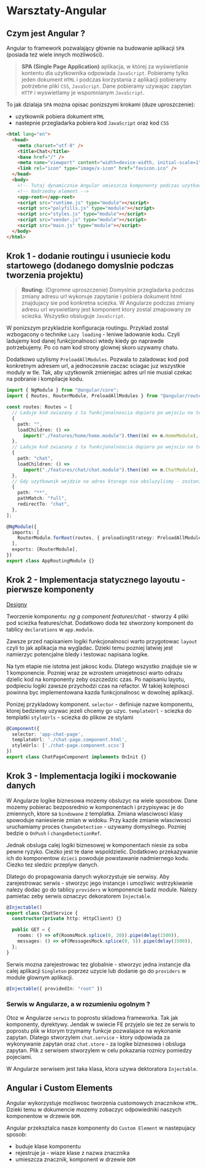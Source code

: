 # Warsztaty-Angular

## Czym jest Angular ?

Angular to framework pozwalający głównie na budowanie aplikacji `SPA` (posiada też wiele innych możliwości).

> **SPA (Single Page Application)** aplikacja, w której za wyświetlanie kontentu dla
> użytkownika odpowiada `JavaScript`. Pobieramy tylko jeden dokument `HTML` i podczas
> korzystania z aplikacji pobieramy potrzebne pliki `CSS`, `JavaScript`. Dane pobieramy
> uzywajac zapytan `HTTP` i wyswietlamy je wspomnianym `JavaScript`.

To jak dzialaja `SPA` mozna opisac ponizszymi krokami (duze uproszczenie):

- uzytkownik pobiera dokument `HTML`
- nastepnie przegladarka pobiera kod `JavaScript` oraz kod `CSS`

```html
<html lang="en">
  <head>
    <meta charset="utf-8" />
    <title>Chat</title>
    <base href="/" />
    <meta name="viewport" content="width=device-width, initial-scale=1" />
    <link rel="icon" type="image/x-icon" href="favicon.ico" />
  </head>
  <body>
    <!-- Tutaj dynamicznie Angular umieszcza komponenty podczas uzytkownia aplikacji, podmienia zawartosc -->
    <!-- Nadrzedny element -->
    <app-root></app-root>
    <script src="runtime.js" type="module"></script>
    <script src="polyfills.js" type="module"></script>
    <script src="styles.js" type="module"></script>
    <script src="vendor.js" type="module"></script>
    <script src="main.js" type="module"></script>
  </body>
</html>
```

## Krok 1 - dodanie routingu i usuniecie kodu startowego (dodanego domyslnie podczas tworzenia projektu)

> **Routing:** (Ogromne uproszczenie) Domyslnie przegladarka podczas zmiany adresu url
> wykonuje zapytanie i pobiera dokument html znajdujacy sie pod konkretna sciezka.
> W Angularze podczas zmiany adresu url wyswietlany jest komponent ktory zostal zmapowany ze
> sciezka. Wszystko obsluguje `JavaScript`.

W ponizszym przykladzie konfiguracja routingu. Przyklad zostal wzbogacony o technike
`Lazy loading` - leniwe ladowanie kodu. Czyli ladujemy kod danej funkcjonalnosci
wtedy kiedy go naprawde potrzebujemy. Po co nam kod strony glownej skoro uzywamy chatu.

Dodatkowo uzylismy `PreloadAllModules`. Pozwala to zaladowac kod pod konkretnym adresem url,
a jednoczesnie zaczac sciagac juz wszystkie moduly w tle. Tak, aby uzytkownik zmieniejac adres
url nie musial czekac na pobranie i kompilacje kodu.

```ts
import { NgModule } from "@angular/core";
import { Routes, RouterModule, PreloadAllModules } from "@angular/router";

const routes: Routes = [
  // Laduje kod zwiazany z ta funkcjonalnoscia dopiero po wejsciu na ten adres
  {
    path: "",
    loadChildren: () =>
      import("./features/home/home.module").then((m) => m.HomeModule),
  },
  // Laduje kod zwiazany z ta funkcjonalnoscia dopiero po wejsciu na ten adres
  {
    path: "chat",
    loadChildren: () =>
      import("./features/chat/chat.module").then((m) => m.ChatModule),
  },
  // Gdy uzytkownik wejdzie na adres ktorego nie obsluzylismy - zostanie przekierowany na chat
  {
    path: "**",
    pathMatch: "full",
    redirectTo: "chat",
  },
];

@NgModule({
  imports: [
    RouterModule.forRoot(routes, { preloadingStrategy: PreloadAllModules }),
  ],
  exports: [RouterModule],
})
export class AppRoutingModule {}
```

## Krok 2 - Implementacja statycznego layoutu - pierwsze komponenty

[Designy](https://dribbble.com/shots/7075625--Exploration-Grup-Chat-Messenger-To-Do-List-Integration?utm_source=pinterest&utm_campaign=pinterest_shot&utm_content=%23Exploration%20-%20Grup%20Chat%20Messenger%20-%20To%20Do%20List%20Integration&utm_medium=Social_Share)

Tworzenie komponentu: *ng g component features/chat* - stworzy 4 pliki pod scieżka features/chat. Dodatkowo
doda tez stworzony komponent do tablicy `declarations` w `app.module`.

Zawsze przed napisaniem logiki funkcjonalnosci warto przygotowac `layout` czyli to jak
aplikacja ma wygladac. Dzieki temu pozniej latwiej jest namierzyc potencjalne bledy i testowac
napisana logike.

Na tym etapie nie istotna jest jakosc kodu. Dlatego wszystko znajduje sie w 1 komponencie.
Pozniej wraz ze wzrostem umiejetnosci warto odrazu dzielic kod na komponenty zeby oszczedzic czas.
Po napisaniu layotu, podpieciu logiki zawsze przychodzi czas na refactor. W takiej kolejnosci
powinna byc implementowana kazda funkcjonalnosc w dowolnej aplikacji.

Ponizej przykladowy komponent. 
`selector` - definiuje nazwe komponentu, ktorej bedziemy uzywac jezeli chcemy go uzyc.
`templateUrl` - sciezka do templatki
`styleUrls` - sciezka do plikow ze stylami

```ts
@Component({
  selector: 'app-chat-page',
  templateUrl: './chat-page.component.html',
  styleUrls: ['./chat-page.component.scss']
})
export class ChatPageComponent implements OnInit {}
```

## Krok 3 - Implementacja logiki i mockowanie danych

W Angularze logike biznesowa mozemy obsluzyc na wiele sposobow. Dane mozemy pobierac
bezposrednio w komponentach i przypisywac je do zmiennych, ktore sa `bindowane` z templatka.
Zmiana wlasciwosci klasy spowoduje naniesienie zmian w widoku. Przy kazde zmianie wlasciwosci
uruchamiamy proces `ChangeDetection` - uzywamy domyslnego. Pozniej bedzie o `OnPush` i `changeDetectionRef`.

Jednak obsluga calej logiki biznesowej w komponentach niesie za soba pewne ryzyko. Ciezko jest te
dane wspoldzielic. Dodatkowo przekazywanie ich do komponentow `dzieci` powoduje powstawanie
nadmiernego kodu. Ciezko tez sledzic przeplyw danych. 

Dlatego do propagowania danych wykorzystuje sie serwisy. Aby zarejestrowac serwis - stworzyc jego instancje
i umozliwic wstrzykiwanie nalezy dodac go do tablicy `providers` w komponencie badz module. Nalezy pamietac
zeby serwis oznaczyc dekoratorem `Injectable`.

```ts
@Injectable()
export class ChatService {
  constructor(private http: HttpClient) {}

  public GET = {
    rooms: () => of(RoomsMock.splice(0, 20)).pipe(delay(1500)),
    messages: () => of(MessagesMock.splice(0, 5)).pipe(delay(1500)),
  };
}
```

Serwis mozna zarejestrowac tez globalnie - stworzyc jedna instancje dla calej aplikacji `Singleton` poprzez
uzycie lub dodanie go do `providers` w module glownym aplikacji.

```ts
@Injectable({ providedIn: "root" })
```

### Serwis w Angularze, a w rozumieniu ogolnym ?

Otoz w Angularze `serwis` to poprostu skladowa frameworka. Tak jak komponenty, dyrektywy. Jendak w swiecie FE
przyjelo sie tez ze serwis to poprostu plik w ktorym trzymamy funkcje pozwalajace na wykonanie zapytan. 
Dlatego stworzylem `chat.service` - ktory odpowiada za wykonywanie zapytan oraz `chat.store` - za logike biznesowa i obsluga zapytan. Plik z serwisem stworzylem w celu pokazania roznicy pomiedzy pojeciami.

W Angularze serwisem jest taka klasa, ktora uzywa dektoratora `Injectable`.

## Angular i Custom Elements

Angular wykorzystuje mozliwosc tworzenia customowych znacznikow `HTML`. Dzieki temu w dokumencie
mozemy zobaczyc odpowiedniki naszych komponentow w drzewie `DOM`.

Angular przeksztalca nasze komponenty do `Custom Element` w nastepujacy sposob:

- buduje klase komponentu
- rejestruje ja - wiaze klase z nazwa znacznika
- umieszcza znacznik, komponent w drzewie `DOM`
